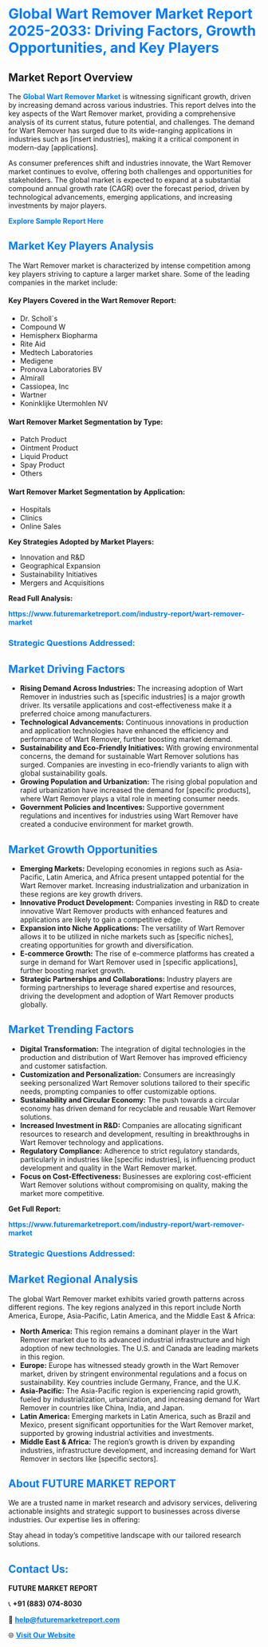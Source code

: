 <h1 style="color: #007BFF;">Global Wart Remover Market Report 2025-2033: Driving Factors, Growth Opportunities, and Key Players</h1>

<section id="overview">
<h2>Market Report Overview</h2>
<p>The <a href="https://www.futuremarketreport.com/industry-report/wart-remover-market" style="color: #007BFF; text-decoration: none;"><strong>Global Wart Remover Market</strong></a> is witnessing significant growth, driven by increasing demand across various industries. This report delves into the key aspects of the Wart Remover market, providing a comprehensive analysis of its current status, future potential, and challenges. The demand for Wart Remover has surged due to its wide-ranging applications in industries such as [insert industries], making it a critical component in modern-day [applications].</p>
<p>As consumer preferences shift and industries innovate, the Wart Remover market continues to evolve, offering both challenges and opportunities for stakeholders. The global market is expected to expand at a substantial compound annual growth rate (CAGR) over the forecast period, driven by technological advancements, emerging applications, and increasing investments by major players.</p>
</section>

<section id="overview">
<p><a href="https://www.futuremarketreport.com/request-sample/reportId=79433" style="color: #007BFF; text-decoration: none;"><strong>Explore Sample Report Here</strong></a></p>
</section>

<section id="key-players">
<h2 style="color: #007BFF;">Market Key Players Analysis</h2>
<p>The Wart Remover market is characterized by intense competition among key players striving to capture a larger market share. Some of the leading companies in the market include:</p>
<h4>Key Players Covered in the Wart Remover Report:</h4>
<ul><li>Dr. Scholl`s</li><li>Compound W</li><li>Hemispherx Biopharma</li><li>Rite Aid</li><li>Medtech Laboratories</li><li>Medigene</li><li>Pronova Laboratories BV</li><li>Almirall</li><li>Cassiopea, Inc</li><li>Wartner</li><li>Koninklijke Utermohlen NV</li></ul>
<h4>Wart Remover Market Segmentation by Type:</h4>
<ul><li>Patch Product</li><li>Ointment Product</li><li>Liquid Product</li><li>Spay Product</li><li>Others</li></ul>

<h4>Wart Remover Market Segmentation by Application:</h4>
<ul><li>Hospitals</li><li>Clinics</li><li>Online Sales</li></ul>
<p><strong>Key Strategies Adopted by Market Players:</strong></p>
<ul>
<li>Innovation and R&D</li>
<li>Geographical Expansion</li>
<li>Sustainability Initiatives</li>
<li>Mergers and Acquisitions</li>
</ul>
</section>

<section>
<p><strong>Read Full Analysis: </strong></p><a href="https://www.futuremarketreport.com/industry-report/wart-remover-market" style="color: #007BFF; text-decoration: none;"><strong>https://www.futuremarketreport.com/industry-report/wart-remover-market</strong></a>
<h3 style="color: #007BFF;">Strategic Questions Addressed:</h3>
</section>

<section id="driving-factors">
<h2 style="color: #007BFF;">Market Driving Factors</h2>
<ul>
<li><strong>Rising Demand Across Industries:</strong> The increasing adoption of Wart Remover in industries such as [specific industries] is a major growth driver. Its versatile applications and cost-effectiveness make it a preferred choice among manufacturers.</li>
<li><strong>Technological Advancements:</strong> Continuous innovations in production and application technologies have enhanced the efficiency and performance of Wart Remover, further boosting market demand.</li>
<li><strong>Sustainability and Eco-Friendly Initiatives:</strong> With growing environmental concerns, the demand for sustainable Wart Remover solutions has surged. Companies are investing in eco-friendly variants to align with global sustainability goals.</li>
<li><strong>Growing Population and Urbanization:</strong> The rising global population and rapid urbanization have increased the demand for [specific products], where Wart Remover plays a vital role in meeting consumer needs.</li>
<li><strong>Government Policies and Incentives:</strong> Supportive government regulations and incentives for industries using Wart Remover have created a conducive environment for market growth.</li>
</ul>
</section>

<section id="growth-opportunities">
<h2 style="color: #007BFF;">Market Growth Opportunities</h2>
<ul>
<li><strong>Emerging Markets:</strong> Developing economies in regions such as Asia-Pacific, Latin America, and Africa present untapped potential for the Wart Remover market. Increasing industrialization and urbanization in these regions are key growth drivers.</li>
<li><strong>Innovative Product Development:</strong> Companies investing in R&D to create innovative Wart Remover products with enhanced features and applications are likely to gain a competitive edge.</li>
<li><strong>Expansion into Niche Applications:</strong> The versatility of Wart Remover allows it to be utilized in niche markets such as [specific niches], creating opportunities for growth and diversification.</li>
<li><strong>E-commerce Growth:</strong> The rise of e-commerce platforms has created a surge in demand for Wart Remover used in [specific applications], further boosting market growth.</li>
<li><strong>Strategic Partnerships and Collaborations:</strong> Industry players are forming partnerships to leverage shared expertise and resources, driving the development and adoption of Wart Remover products globally.</li>
</ul>
</section>

<section id="trending-factors">
<h2 style="color: #007BFF;">Market Trending Factors</h2>
<ul>
<li><strong>Digital Transformation:</strong> The integration of digital technologies in the production and distribution of Wart Remover has improved efficiency and customer satisfaction.</li>
<li><strong>Customization and Personalization:</strong> Consumers are increasingly seeking personalized Wart Remover solutions tailored to their specific needs, prompting companies to offer customizable options.</li>
<li><strong>Sustainability and Circular Economy:</strong> The push towards a circular economy has driven demand for recyclable and reusable Wart Remover solutions.</li>
<li><strong>Increased Investment in R&D:</strong> Companies are allocating significant resources to research and development, resulting in breakthroughs in Wart Remover technology and applications.</li>
<li><strong>Regulatory Compliance:</strong> Adherence to strict regulatory standards, particularly in industries like [specific industries], is influencing product development and quality in the Wart Remover market.</li>
<li><strong>Focus on Cost-Effectiveness:</strong> Businesses are exploring cost-efficient Wart Remover solutions without compromising on quality, making the market more competitive.</li>
</ul>
</section>

<section>
<p><strong>Get Full Report: </strong></p><a href="https://www.futuremarketreport.com/industry-report/wart-remover-market" style="color: #007BFF; text-decoration: none;"><strong>https://www.futuremarketreport.com/industry-report/wart-remover-market</strong></a>
<h3 style="color: #007BFF;">Strategic Questions Addressed:</h3>
</section>


<section id="regional-analysis">
<h2 style="color: #007BFF;">Market Regional Analysis</h2>
<p>The global Wart Remover market exhibits varied growth patterns across different regions. The key regions analyzed in this report include North America, Europe, Asia-Pacific, Latin America, and the Middle East & Africa:</p>
<ul>
<li><strong>North America:</strong> This region remains a dominant player in the Wart Remover market due to its advanced industrial infrastructure and high adoption of new technologies. The U.S. and Canada are leading markets in this region.</li>
<li><strong>Europe:</strong> Europe has witnessed steady growth in the Wart Remover market, driven by stringent environmental regulations and a focus on sustainability. Key countries include Germany, France, and the U.K.</li>
<li><strong>Asia-Pacific:</strong> The Asia-Pacific region is experiencing rapid growth, fueled by industrialization, urbanization, and increasing demand for Wart Remover in countries like China, India, and Japan.</li>
<li><strong>Latin America:</strong> Emerging markets in Latin America, such as Brazil and Mexico, present significant opportunities for the Wart Remover market, supported by growing industrial activities and investments.</li>
<li><strong>Middle East & Africa:</strong> The region’s growth is driven by expanding industries, infrastructure development, and increasing demand for Wart Remover in sectors like [specific sectors].</li>
</ul>
</section>

<footer>
<h2 style="color: #007BFF;">About FUTURE MARKET REPORT</h2>
<p>We are a trusted name in market research and advisory services, delivering actionable insights and strategic support to businesses across diverse industries. Our expertise lies in offering:</p>

<p>Stay ahead in today’s competitive landscape with our tailored research solutions.</p>

<h2 style="color: #007BFF;">Contact Us:</h2>
<p><strong>FUTURE MARKET REPORT</strong></p>
<p>📞 <strong>+91 (883) 074-8030</strong></p>
<p>📧 <strong><a href="mailto:help@futuremarketreport.com" style="color: #007BFF;">help@futuremarketreport.com</a></strong></p>
<p>🌐 <strong><a href="https://www.futuremarketreport.com/" style="color: #007BFF;">Visit Our Website</a></strong></p>
</footer>
